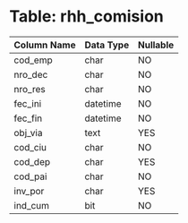 # Table: rhh_comision

| Column Name | Data Type | Nullable |
|-------------|-----------|----------|
| cod_emp | char | NO |
| nro_dec | char | NO |
| nro_res | char | NO |
| fec_ini | datetime | NO |
| fec_fin | datetime | NO |
| obj_via | text | YES |
| cod_ciu | char | NO |
| cod_dep | char | YES |
| cod_pai | char | NO |
| inv_por | char | YES |
| ind_cum | bit | NO |
